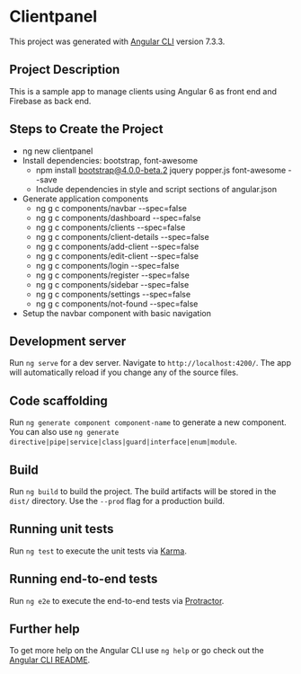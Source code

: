 # Clientpanel

This project was generated with [Angular CLI](https://github.com/angular/angular-cli) version 7.3.3.

## Project Description

This is a sample app to manage clients using Angular 6 as front end and Firebase as back end.

## Steps to Create the Project

+ ng new clientpanel
+ Install dependencies: bootstrap, font-awesome
  + npm install bootstrap@4.0.0-beta.2 jquery popper.js font-awesome --save
  + Include dependencies in style and script sections of angular.json
+ Generate application components
  + ng g c components/navbar --spec=false
  + ng g c components/dashboard --spec=false
  + ng g c components/clients --spec=false
  + ng g c components/client-details --spec=false
  + ng g c components/add-client --spec=false
  + ng g c components/edit-client --spec=false
  + ng g c components/login --spec=false
  + ng g c components/register --spec=false
  + ng g c components/sidebar --spec=false
  + ng g c components/settings --spec=false
  + ng g c components/not-found --spec=false
+ Setup the navbar component with basic navigation

## Development server

Run `ng serve` for a dev server. Navigate to `http://localhost:4200/`. The app will automatically reload if you change any of the source files.

## Code scaffolding

Run `ng generate component component-name` to generate a new component. You can also use `ng generate directive|pipe|service|class|guard|interface|enum|module`.

## Build

Run `ng build` to build the project. The build artifacts will be stored in the `dist/` directory. Use the `--prod` flag for a production build.

## Running unit tests

Run `ng test` to execute the unit tests via [Karma](https://karma-runner.github.io).

## Running end-to-end tests

Run `ng e2e` to execute the end-to-end tests via [Protractor](http://www.protractortest.org/).

## Further help

To get more help on the Angular CLI use `ng help` or go check out the [Angular CLI README](https://github.com/angular/angular-cli/blob/master/README.md).
